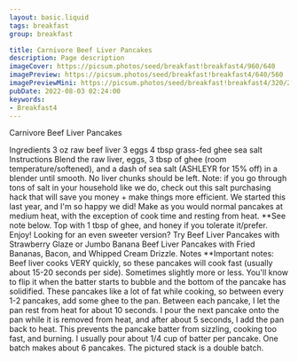 ```yaml
---
layout: basic.liquid
tags: breakfast
group: breakfast

title: Carnivore Beef Liver Pancakes
description: Page description
imageCover: https://picsum.photos/seed/breakfast!breakfast4/960/640
imagePreview: https://picsum.photos/seed/breakfast!breakfast4/640/560
imagePreviewMini: https://picsum.photos/seed/breakfast!breakfast4/320/240
pubDate: 2022-08-03 02:24:00
keywords:
- Breakfast4
---
```


Carnivore Beef Liver Pancakes

Ingredients
3 oz raw beef liver
3 eggs
4 tbsp grass-fed ghee
sea salt
Instructions
Blend the raw liver, eggs, 3 tbsp of ghee (room temperature/softened), and a dash of sea salt (ASHLEYR for 15% off) in a blender until smooth. No liver chunks should be left.
Note: if you go through tons of salt in your household like we do, check out this salt purchasing hack that will save you money + make things more efficient. We started this last year, and I'm so happy we did!
Make as you would normal pancakes at medium heat, with the exception of cook time and resting from heat. **See note below.
Top with 1 tbsp of ghee, and honey if you tolerate it/prefer. Enjoy!
Looking for an even sweeter version? Try Beef Liver Pancakes with Strawberry Glaze or Jumbo Banana Beef Liver Pancakes with Fried Bananas, Bacon, and Whipped Cream Drizzle.
Notes
**Important notes:
Beef liver cooks VERY quickly, so these pancakes will cook fast (usually about 15-20 seconds per side). Sometimes slightly more or less. You'll know to flip it when the batter starts to bubble and the bottom of the pancake has solidified.
These pancakes like a lot of fat while cooking, so between every 1-2 pancakes, add some ghee to the pan.
Between each pancake, I let the pan rest from heat for about 10 seconds. I pour the next pancake onto the pan while it is removed from heat, and after about 5 seconds, I add the pan back to heat. This prevents the pancake batter from sizzling, cooking too fast, and burning.
I usually pour about 1/4 cup of batter per pancake. One batch makes about 6 pancakes. The pictured stack is a double batch.
